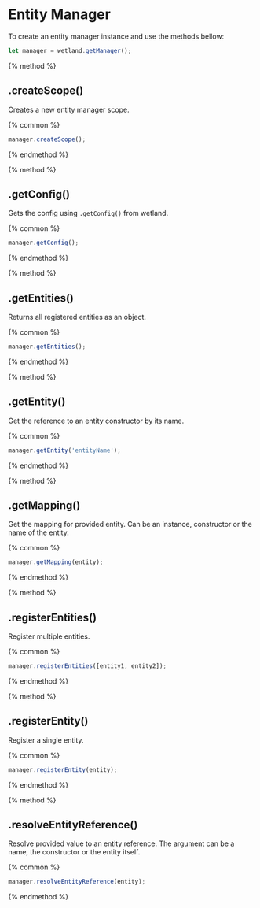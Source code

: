 # Entity Manager
To create an entity manager instance and use the methods bellow:

```js
let manager = wetland.getManager();
````

{% method %}
## .createScope()
Creates a new entity manager scope.

{% common %}
```js
manager.createScope();
```
{% endmethod %}

{% method %}
## .getConfig()
Gets the config using `.getConfig()` from wetland.

{% common %}
```js
manager.getConfig();
```
{% endmethod %}

{% method %}
## .getEntities()
Returns all registered entities as an object.

{% common %}
```js
manager.getEntities();
```
{% endmethod %}

{% method %}
## .getEntity()
Get the reference to an entity constructor by its name.

{% common %}
```js
manager.getEntity('entityName');
```
{% endmethod %}

{% method %}
## .getMapping()
Get the mapping for provided entity. Can be an instance, constructor or the name of the entity.

{% common %}
```js
manager.getMapping(entity);
```
{% endmethod %}

{% method %}
## .registerEntities()
Register multiple entities.

{% common %}
```js
manager.registerEntities([entity1, entity2]);
```
{% endmethod %}

{% method %}
## .registerEntity()
Register a single entity.

{% common %}
```js
manager.registerEntity(entity);
```
{% endmethod %}

{% method %}
## .resolveEntityReference()
Resolve provided value to an entity reference. The argument can be a name, the constructor or the entity itself.

{% common %}
```js
manager.resolveEntityReference(entity);
```
{% endmethod %}
